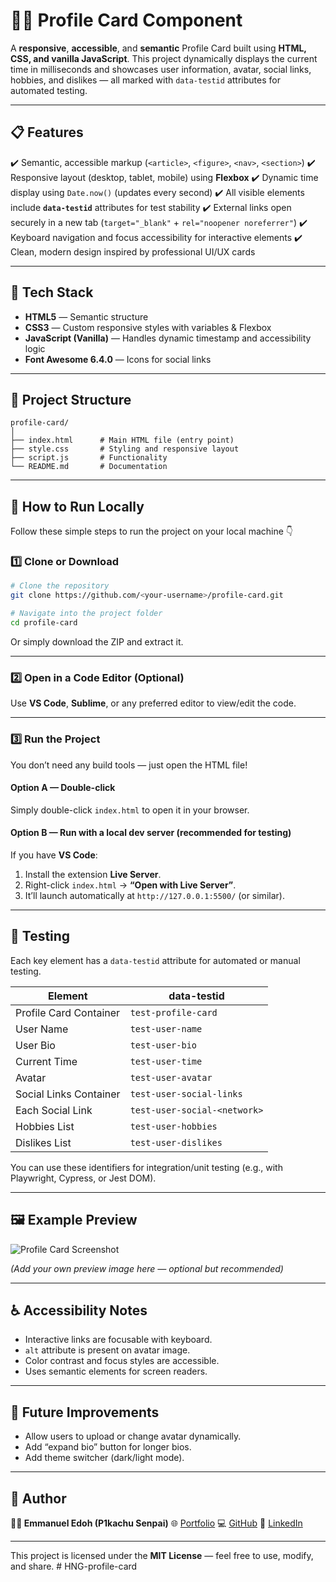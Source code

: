# 🧑‍💻 Profile Card Component

A **responsive**, **accessible**, and **semantic** Profile Card built using **HTML, CSS, and vanilla JavaScript**.
This project dynamically displays the current time in milliseconds and showcases user information, avatar, social links, hobbies, and dislikes — all marked with `data-testid` attributes for automated testing.

---

## 📋 Features

✔️ Semantic, accessible markup (`<article>`, `<figure>`, `<nav>`, `<section>`)
✔️ Responsive layout (desktop, tablet, mobile) using **Flexbox**
✔️ Dynamic time display using `Date.now()` (updates every second)
✔️ All visible elements include **`data-testid`** attributes for test stability
✔️ External links open securely in a new tab (`target="_blank"` + `rel="noopener noreferrer"`)
✔️ Keyboard navigation and focus accessibility for interactive elements
✔️ Clean, modern design inspired by professional UI/UX cards

---

## 🧠 Tech Stack

- **HTML5** — Semantic structure
- **CSS3** — Custom responsive styles with variables & Flexbox
- **JavaScript (Vanilla)** — Handles dynamic timestamp and accessibility logic
- **Font Awesome 6.4.0** — Icons for social links

---

## 📁 Project Structure

```
profile-card/
│
├── index.html      # Main HTML file (entry point)
├── style.css       # Styling and responsive layout
├── script.js       # Functionality
└── README.md       # Documentation
```

---

## 🚀 How to Run Locally

Follow these simple steps to run the project on your local machine 👇

### 1️⃣ Clone or Download

```bash
# Clone the repository
git clone https://github.com/<your-username>/profile-card.git

# Navigate into the project folder
cd profile-card
```

Or simply download the ZIP and extract it.

---

### 2️⃣ Open in a Code Editor (Optional)

Use **VS Code**, **Sublime**, or any preferred editor to view/edit the code.

---

### 3️⃣ Run the Project

You don’t need any build tools — just open the HTML file!

#### Option A — Double-click

Simply double-click `index.html` to open it in your browser.

#### Option B — Run with a local dev server (recommended for testing)

If you have **VS Code**:

1. Install the extension **Live Server**.
2. Right-click `index.html` → **“Open with Live Server”**.
3. It’ll launch automatically at `http://127.0.0.1:5500/` (or similar).

---

## 🧩 Testing

Each key element has a `data-testid` attribute for automated or manual testing.

| Element                | data-testid                  |
| ---------------------- | ---------------------------- |
| Profile Card Container | `test-profile-card`          |
| User Name              | `test-user-name`             |
| User Bio               | `test-user-bio`              |
| Current Time           | `test-user-time`             |
| Avatar                 | `test-user-avatar`           |
| Social Links Container | `test-user-social-links`     |
| Each Social Link       | `test-user-social-<network>` |
| Hobbies List           | `test-user-hobbies`          |
| Dislikes List          | `test-user-dislikes`         |

You can use these identifiers for integration/unit testing (e.g., with Playwright, Cypress, or Jest DOM).

---

## 🖼️ Example Preview

![Profile Card Screenshot](./preview.png)

_(Add your own preview image here — optional but recommended)_

---

## ♿ Accessibility Notes

- Interactive links are focusable with keyboard.
- `alt` attribute is present on avatar image.
- Color contrast and focus styles are accessible.
- Uses semantic elements for screen readers.

---

## 🧩 Future Improvements

- Allow users to upload or change avatar dynamically.
- Add “expand bio” button for longer bios.
- Add theme switcher (dark/light mode).

---

## 🏁 Author

**👨‍💻 Emmanuel Edoh (P1kachu Senpai)**
🌐 [Portfolio](https://emmanueledoh.netlify.app)
💻 [GitHub](https://github.com/p1kachu-ng)
🔗 [LinkedIn](https://www.linkedin.com/in/emmanueledoh/)

---

This project is licensed under the **MIT License** — feel free to use, modify, and share.
#   H N G - p r o f i l e - c a r d 
 
 


